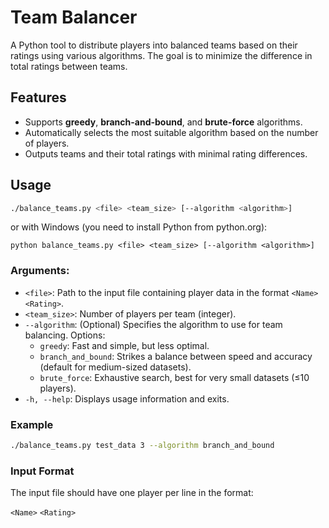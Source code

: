 # Team Balancer

A Python tool to distribute players into balanced teams based on their ratings using various algorithms. The goal is to minimize the difference in total ratings between teams.

## Features
- Supports **greedy**, **branch-and-bound**, and **brute-force** algorithms.
- Automatically selects the most suitable algorithm based on the number of players.
- Outputs teams and their total ratings with minimal rating differences.

## Usage
```bash
./balance_teams.py <file> <team_size> [--algorithm <algorithm>]
```

or with Windows (you need to install Python from python.org):
```
python balance_teams.py <file> <team_size> [--algorithm <algorithm>]
```

### Arguments:
- `<file>`: Path to the input file containing player data in the format `<Name> <Rating>`.
- `<team_size>`: Number of players per team (integer).
- `--algorithm`: (Optional) Specifies the algorithm to use for team balancing. Options:
  - `greedy`: Fast and simple, but less optimal.
  - `branch_and_bound`: Strikes a balance between speed and accuracy (default for medium-sized datasets).
  - `brute_force`: Exhaustive search, best for very small datasets (≤10 players).  
- `-h, --help`: Displays usage information and exits.

### Example
```bash
./balance_teams.py test_data 3 --algorithm branch_and_bound
```

### Input Format

The input file should have one player per line in the format:

`<Name>` `<Rating>`
